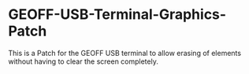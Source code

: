 # GEOFF-USB-Terminal-Graphics-Patch
This is a Patch for the GEOFF USB terminal to allow erasing of elements without having to clear the screen completely.
